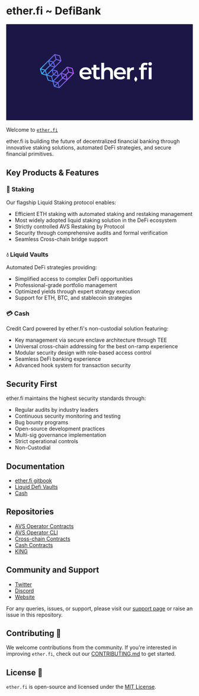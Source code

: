 # ether.fi ~ DefiBank

<p align="center">
  <img src="https://github.com/GadzeFinance/Image-Hosting/blob/main/Etherfi-Logo.png" alt="Etherfi Logo">
</p>

Welcome to [`ether.fi`](https://ether.fi/)

ether.fi is building the future of decentralized financial banking through innovative staking solutions, automated DeFi strategies, and secure financial primitives.

## Key Products & Features

### 🌊 Staking
Our flagship Liquid Staking protocol enables:
- Efficient ETH staking with automated staking and restaking management
- Most widely adopted liquid staking solution in the DeFi ecosystem
- Strictly controlled AVS Restaking by Protocol
- Security through comprehensive audits and formal verification
- Seamless Cross-chain bridge support

### 💧 Liquid Vaults
Automated DeFi strategies providing:
- Simplified access to complex DeFi opportunities
- Professional-grade portfolio management
- Optimized yields through expert strategy execution
- Support for ETH, BTC, and stablecoin strategies

### 💳 Cash
Credit Card powered by ether.fi's non-custodial solution featuring:
- Key management via secure enclave architecture through TEE
- Universal cross-chain addressing for the best on-ramp experience
- Modular security design with role-based access control
- Seamless DeFi banking experience
- Advanced hook system for transaction security

## Security First

ether.fi maintains the highest security standards through:
- Regular audits by industry leaders
- Continuous security monitoring and testing
- Bug bounty programs
- Open-source development practices
- Multi-sig governance implementation
- Strict operational controls
- Non-Custodial

## Documentation

- [ether.fi gitbook](https://etherfi.gitbook.io/etherfi/)
- [Liquid Defi Vaults](https://etherfi.gitbook.io/etherfi/liquid)
- [Cash](https://etherfi.gitbook.io/etherfi/cash/technical-documentation)

## Repositories

- [AVS Operator Contracts](https://github.com/etherfi-protocol/etherfi-avs-operator)
- [AVS Operator CLI](https://github.com/etherfi-protocol/etherfi-avs-operator-CLI)
- [Cross-chain Contracts](https://github.com/etherfi-protocol/weETH-cross-chain/)
- [Cash Contracts](https://github.com/etherfi-protocol/cash-v3)
- [KING](https://github.com/orgs/King-Protocol/repositories)

## Community and Support

- [Twitter](https://twitter.com/ether_fi)
- [Discord](https://discord.gg/etherfi)
- [Website](https://ether.fi)

For any queries, issues, or support, please visit our [support page](SUPPORT.md) or raise an issue in this repository.

## Contributing 🤝
We welcome contributions from the community. If you're interested in improving `ether.fi`, check out our [CONTRIBUTING.md](CONTRIBUTING.md) to get started.

## License 📄
`ether.fi` is open-source and licensed under the [MIT License](LICENSE).

